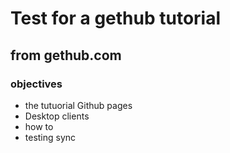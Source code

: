 # Test for a gethub tutorial

## from gethub.com

### objectives 
* the tutuorial Github pages
* Desktop clients
* how to
* testing sync